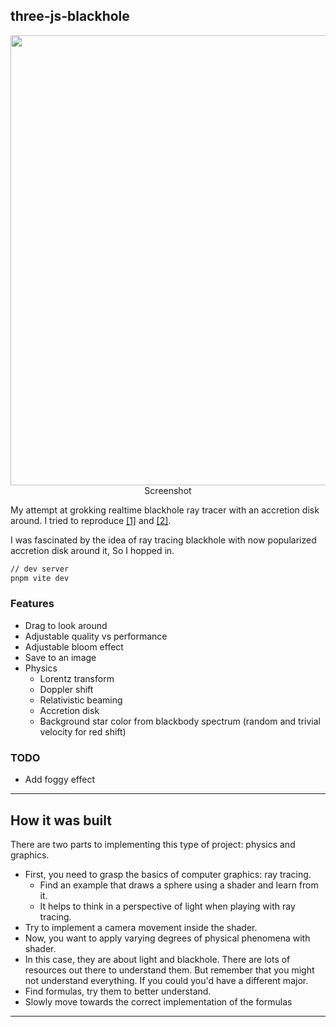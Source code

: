 ## three-js-blackhole

<p align="center">
   <img src="https://i.imgur.com/I6eMiFS.jpg" width="720px"/>
   <br> Screenshot
</p>

My attempt at grokking realtime blackhole ray tracer with an accretion disk around. 
I tried to reproduce [[1]](http://rantonels.github.io/starless/) and [[2]](https://github.com/oseiskar/black-hole).  

I was fascinated by the idea of ray tracing blackhole with now popularized accretion disk around it, So I hopped in.  

```sh
// dev server
pnpm vite dev
```

### Features

- Drag to look around
- Adjustable quality vs performance
- Adjustable bloom effect
- Save to an image
- Physics
  - Lorentz transform
  - Doppler shift
  - Relativistic beaming
  - Accretion disk
  - Background star color from blackbody spectrum (random and trivial velocity for red shift)
  
### TODO

- Add foggy effect

--------------------

## How it was built

There are two parts to implementing this type of project: physics and graphics.

- First, you need to grasp the basics of computer graphics: ray tracing.
  - Find an example that draws a sphere using a shader and learn from it.
  - It helps to think in a perspective of light when playing with ray tracing.
- Try to implement a camera movement inside the shader.
- Now, you want to apply varying degrees of physical phenomena with shader.
- In this case, they are about light and blackhole. There are lots of resources out there to understand them. But remember that you might not understand everything. If you could you'd have a different major.
- Find formulas, try them to better understand.
- Slowly move towards the correct implementation of the formulas

--------------------
